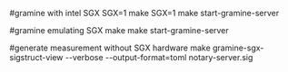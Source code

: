 #gramine with intel SGX
SGX=1 make
SGX=1 make start-gramine-server

#gramine emulating SGX
make
make start-gramine-server

#generate measurement without SGX hardware
make
gramine-sgx-sigstruct-view --verbose --output-format=toml notary-server.sig